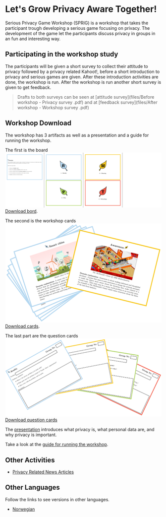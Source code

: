 # Let's Grow Privacy Aware Together!

Serious Privacy Game Workshop (SPRIG) is a workshop that takes the participant trough developing a serious game focusing on privacy. The development of the game let the participants discuss privacy in groups in an fun and interesting way.


## Participating in the workshop study
The participants will be given a short survey to collect their attitude to privacy followed by a privacy related Kahoot!, before a short introduction to privacy and serious games are given. After these introduction activities are done, the workshop is run. After the workshop is run another short survey is given to get feedback.

> Drafts to both surveys can be seen at [attitude survey](files/Before workshop - Privacy survey .pdf) and at [feedback survey](files/After workshop - Workshop survey .pdf)


## Workshop Download

The workshop has 3 artifacts as well as a presentation and a guide for running the workshop.

The first is the board
![](img/workshop/board_2.png)
[Download bord](files/board.pdf).

The second is the workshop cards
![](img/workshop/cards.png) [Download cards](files/cards.pdf).

The last part are the question cards
![](img/workshop/question_cards.png)
[Download question cards](files/question_cards.pdf)


The [presentation](files/presentation.pdf) introduces what privacy is, what personal data are, and why privacy is important.


Take a look at the [guide for running the workshop](workshop/).

## Other Activities

* [Privacy Related News Articles](news_articles/)

## Other Languages
Follow the links to see versions in other languages.

* [Norwegian]()
